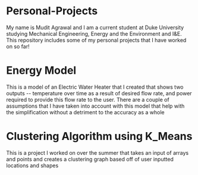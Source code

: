 # Personal-Projects

My name is Mudit Agrawal and I am a current student at Duke University studying Mechanical Engineering, Energy and the Environment and I&E.
This repository includes some of my personal projects that I have worked on so far! 

# Energy Model
This is a model of an Electric Water Heater that I created that shows two outputs -- temperature over time as a result of desired flow rate, and power required to provide this flow rate to the user. There are a couple of assumptions that I have taken into account with this model that help with the simplification without a detriment to the accuracy as a whole

# Clustering Algorithm using K_Means

This is a project I worked on over the summer that takes an input of arrays and points and creates a clustering graph based off of user inputted locations and shapes
